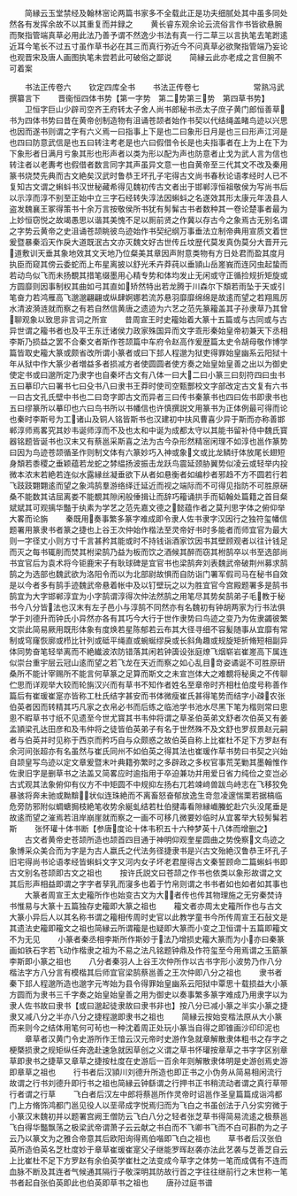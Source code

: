 <!-- { "loadSidebar": true } -->
　　简縁云玉堂禁经及翰林宻论两篇书家多不全载此正是功夫细腻处其中虽多同处然各有发挥余故不以其重复而并録之
　　黄长睿东观余论云流俗言作书皆欲悬腕而聚指管端真草必用此法乃善予谓不然逸少书法有真一行二草三以言执笔去笔跗逺近耳今笔长不过五寸虽作草书必在其三而真行弥近今不问真草必欲聚指管端乃妄论也观晋宋及唐人画图执笔未尝若此可破俗之鄙说
　　简縁云此亦老成之言但腕不可着案


　　书法正传卷六
　　钦定四库全书
　　书法正传卷七　　　　　　　常熟冯武撰纂言下
　　晋衞恒四体书势【第一字势　第二势第三势　第四草书势】
　　卫恒字巨山少辟司空齐王府转太子舍人尚书郎秘书丞太子庶子黄门郎恒善草书为四体书势曰昔在黄帝创制造物有沮诵苍颉者始作书契以代结绳盖睹鸟迹以兴思也因而遂书则谓之字有六义焉一曰指事上下是也二曰象形日月是也三曰形声江河是也四曰防意武信是也五曰转注考老是也六曰假借令长是也夫指事者在上为上在下为下象形者日满月亏象其形也形声者以类为形以配为声也防意者止戈为武人言为信也转注者以老夀考也假借者数言同字其声虽异文意一也自黄帝至三代其文不改及秦用篆书烧焚先典而古文絶矣汉武时鲁恭王坏孔子宅得古文尚书春秋论语孝经时人已不复知古文谓之蝌蚪书汉世秘藏希得见魏初传古文者出于邯郸淳恒祖敬侯为写尚书后以示淳而淳不别至正始中立三字石经转失淳法因蝌蚪之名遂效其形太康元年汲县人盗发魏襄王冢得策书十余万言按敬侯所书犹有髣髴古书者数种其一卷论楚事者最为上妙恒窃悦之故竭愚思以谐其美愧不足以厠前贤之作冀以存古今之象焉古无别名谓之字势云黄帝之史沮诵苍颉眺彼鸟迹始作书契纪纲万事垂法立制帝典用宣质文着世爰暨暴秦滔天作戾大道既泯古文亦灭魏文好古世传丘坟歴代莫发真伪莫分大晋开元道敷训天垂其象地效其文天地乃位粲美其章因声附意类物有方日处君而盈其度月执臣而窥其傍云委蛇而上布星离披以舒光禾卉莽莼以垂頴山岳嵳峩而连冈虫起蛰而若动鸟似飞而未扬覩其措笔缀墨用心精专势和体均发止无闲或守正循捡规折矩旋或方圆靡则因事制权其曲如弓其直如矫然特出若龙腾于川森尔下頽若雨坠于天或引笔奋力若鸿雁高飞邈邈翩翩或纵肆婀娜若流苏悬羽靡靡绵绵是故逺而望之若翔鳯厉水清波漪涟就而察之有若自然信黄唐之遗迹为六艺之范先篆籕盖其子孙隶草乃其曾聊观象以致思非言词之所宣
　　昔周宣王时史籕始着大篆十五篇或与古同或与古异世谓之籕书者也及平王东迁诸侯力政家殊国异而文字乖形秦始皇帝初兼天下丞相李斯乃损益之罢不合秦文者斯作苍颉篇中车府令赵高作爰歴篇太史令胡母敬作博学篇皆取史籕大篆或颇省改所谓小篆者或曰下邽人程邈为狱吏得罪始皇幽系云阳狱十年从狱中作大篆少者増益多者损减方者使圆圆者使方奏之始皇始皇善之出以为御史使定书或曰邈所定乃隶字也自秦坏古文有八体一曰大二曰小篆三曰刻符四曰虫书五曰摹印六曰署书七曰殳书八曰隶书王莽时使司空甄酆校文字部改定古文复有六书一曰古文孔氏壁中书也二曰竒字即古文而异者三曰传书秦篆书也四曰佐书即隶书也五曰缪篆所以摹印也六曰鸟书所以书幡信也许慎撰説文用篆书为正体例最可得而论也秦时李斯号为工诸山及铜人铭皆斯书也汉建初中扶风曹喜少异于斯而亦称善邯郸淳师焉畧究其妙韦诞师淳而不及也太和中诞为成都太守以其能书留补侍中魏氏寳器铭题皆诞书也汉末又有蔡邕采斯喜之法为古今杂形然精宻闲理不如淳也邕作篆势曰因为鸟迹苍颉循圣作则制文体有六篆妙巧入神或象文或比龙鳞纡体放尾长翅短身頽若黍稷之垂颖蕴若龙蛇之棼緼扬波振击龙跃鸟震延颈胁翼势似凌云或轻举内投微本浓末若絶若连似水露縁丝凝垂欲下从者如悬衡者如编杪者邪趋不方不圆若行若飞跂跂翾翾逺而望之象鸿鹄羣游络绎迁延近而视之端际而不可得见指防不可胜原硏桑不能数其诘屈离娄不能覩其隙闲般倕揖让而辞巧籕诵拱手而韬翰处篇籍之首目粲斌斌其可观摛华豓于纨素为学艺之范先嘉文德之懿蕴作者之莫刋思字体之俯仰举大畧而论旃
　　秦既用奏事繁多篆字难成即令隶人佐书隶字汉因行之独符玺幡信题署用篆隶书者篆之捷也上谷王次仲始作楷法至灵帝好书时多能者而师宜官为最大则一字径丈小则方寸千言甚矜其能或时不持钱诣酒家饮因书其壁顾观者以往计钱足而灭之每书辄削而焚其柎梁鹄乃益为板而饮之酒候其醉而窃其柎鹄卒以书至选部尚书宜官后为袁术将今钜鹿宋子有耿球碑是宜官书也梁鹄奔刘表魏武帝破荆州募求鹄鹄之为选部也魏武欲为洛阳令而以为北部尉故惧而自防诣门署军假司马在秘书自效是以今者多有鹄手迹魏武帝悬着帐中及以钉壁玩之以为胜宜官今宫殿题署多是鹄书鹄宜为大字邯郸淳宜为小字鹄谓淳得次仲法然鹄之用笔尽其势矣鹄弟子毛教于秘书今八分皆法也汉末有左子邑小与淳鹄不同然亦有名魏初有钟胡两家为行书法俱学于刘德升而钟氏小异然亦各有其巧今大行于世作隶势曰鸟迹之变乃为佐隶蠲彼繁文崇此简易厥用既形体象有度焕若星陈郁若云布其大径寻细不容髪随事从宜靡有常制或穹窿恢廓或栉比针列或砥平绳直或蜿蜒缪戾或长斜角趣或规旋矩折脩短相副异体同势奋笔轻举离而不絶纎波浓防错落其闲若钟簴设张庭燎飞烟崭岩崔嵳高下属连似崇台重宇层云冠山逺而望之若飞龙在天近而察之如心乱目竒姿谲诞不可胜原研桑所不能计宰赐所不能言何草篆之足算而斯文之未宣岂体大之难覩将秘奥之不传聊伫思而详观举大较而轮旃汉兴而有草书不知作者姓名至章帝时齐相杜伯度号称善作篇后有崔瑗崔寔亦皆称工杜氏结字甚安而书体微瘦崔氏甚得笔势而结字小疎农张伯英者因而转精其巧凡家之衣帛必书而后练之临池学书池水尽黑下笔为楷则常曰悤悤不暇草书寸纸不见遗至今世尤寳其书韦仲将谓之草圣伯英弟文舒者次伯英又有姜孟頴梁孔达田彦和及韦仲将之徒皆伯英弟子有名于世然殊不及文舒也罗叔景赵元嗣者与伯英并时见称于西京而矜巧自与众颇惑之故伯英自称上比崔杜不足下方罗赵有余河间张超亦有名虽然与崔氏同州不如伯英之得其法也崔瑗作草书势曰书契之兴始自颉皇写鸟迹以定文章爰暨末叶典籍弥繁时之多辟政之多权官事荒芜勦其墨翰惟作佐隶旧字是删草书之法盖又简畧应时逾指用于卒迫兼功并用爱日省力纯俭之变岂必古式观其法象俯仰有仪方不中矩圆不中规抑左扬右兀若竦﨑兽跋鸟峙志在飞移狡免暴骇将奔未驰或黝黭状似连珠絶而不离畜怒奋郁放逸生竒忽凌邃惴栗若据槁临危旁防邪附似蜩螗挶枝絶笔收势余綖虬结若杜伯揵毒看隙縁巇螣蛇赴穴头没尾垂是故逺而望之漼焉若沮岸崩崖就而察之一画不可移几微要妙临时从宜畧举大较髣髴若斯
　　张怀瓘十体书断【参唐度论十体韦积五十六种梦英十八体而增删之】
　　古文者黄帝史苍颉所造也颉首四目通于神明仰观奎星圆曲之势俛察文鸟迹之象博采众美合而为字是为古人嬴氏之代法务径捷隶书是兴古文殆絶汉鲁恭王坏孔子旧宅得尚书论语孝经皆蝌蚪文字又河内女子坏老君屋得古文秦誓顾命二篇蝌蚪书即古文别名苍颉即古文之祖也
　　按许氏説文曰苍颉之作书也依类以象形故谓之文其后形声相益即谓之字字者孶乳而寖多也着于竹帛则谓之书书者如也如者如其事也
　　大篆者周宣王太史籕所作也始变古文为大者传也传其物理施之无穷秦焚诗书惟易与大篆十五篇独存史籕即大篆之祖也
　　籕文者亦周太史籕所作也与古文大篆小异后人以其名称书谓之籕相传周时史官以此教学童书今所传周宣王石鼔文是其遗法史籕即籕文之祖也简縁云所谓籕是也疑即大篆而小变之卫恒谓十五篇即籕文不为无见
　　小篆者秦丞相李斯所作斯妙于法乃增损史籕大篆而为小亦曰秦篆画如铁石字若飞动作楷隶之祖为不易之法凡铭题钟鼎及作符玺至今用焉谓之玉筯篆李斯即小篆之祖也
　　八分者秦羽人上谷王次仲所作以古书字形小波势乃作八分楷法字方八分言有模楷其后师宜官梁鹄蔡邕善之王次仲即八分之祖也
　　隶书者秦下邽人程邈所造也邈字元岑始为县令得罪始皇幽系云阳狱中覃思十载损益大小篆方圆而为隶书三千字奏之始皇始皇善之用为御史以奏事繁多篆字难成乃用隶字以为隶人佐书故曰隶书【或曰邈起徒隶故曰隶书非也】按八分已减小篆之半实小篆之捷隶又减八分之半亦八分之捷程邈即隶书之祖也
　　简縁云按始变楷法原从大小篆而来则今之结体用笔何可茍也一种沈着周正处玩小篆当自得之即锥画沙印印泥也
　　章草者汉黄门令史游所作王愔云汉元帝时史游作急就章解散隶体粗书之存字之梗槩损隶之规矩纵任奔逸赴速急就因草创之义谓之草书怀瓘按章草之书字字区别章草即隶书之捷草又章草之捷按杜度在史游后一百余年则解散隶体明是史游创焉史游即章草之祖也
　　行书者后汉頴川刘德升所造也即正书之小伪务从简易相闲流行故谓之行书刘德升即行书之祖也简縁云钟繇谓之行押书正书稍流动者谓之真行草带行者谓之行草
　　飞白者后汉左中郎将蔡邕所作灵帝时诏邕作圣皇篇篇成诣鸿都门上方脩饰鸿都门邕见役人以垩帚成字悦焉归而为飞白之书虽创法于八分实穷微于小篆汉末魏初并以题署宫阙王僧防云飞白八分之轻者张芝草书得简易流逺之极蔡邕飞白得华豓飘荡之极梁武帝谓萧子云云献之书白而不飞卿书飞而不白可斟酌为之子云乃以篆文为之雅合帝意其后欧阳询得焉伯喈即飞白之祖也
　　草书者后汉张伯英所造伯英名芝杜度妙于章草崔瑗崔寔父子继能罗晖赵袭亦法此艺袭与芝善芝自云上比崔杜不足下方罗赵有余伯英学崔杜之法变成今草字之体势一笔而成偶有不连而血脉不断及其连者气候通其隔行子敬深明其防故行首之字往往继前行之末世称一笔书者起自张伯英即此也伯英即草书之祖也
　　唐孙过庭书谱
